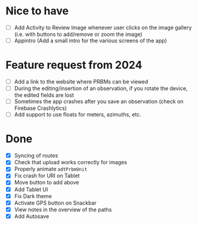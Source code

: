 # Nice to have

- [ ] Add Activity to Review Image whenever user clicks on the image gallery (i.e. with buttons to add/remove or zoom the image)
- [ ] Appintro (Add a small intro for the various screens of the app)

# Feature request from 2024

- [ ] Add a link to the website where PRBMs can be viewed
- [ ] During the editing/insertion of an observation, if you rotate the device, the edited fields are lost
- [ ] Sometimes the app crashes after you save an observation (check on Firebase Crashlytics)
- [ ] Add support to use floats for meters, azimuths, etc.

# Done

- [x] Syncing of routes
- [x] Check that upload works correctly for images
- [x] Properly animate `adtPrbmUnit`
- [x] Fix crash for URI on Tablet
- [x] Move button to add above
- [x] Add Tablet UI
- [x] Fix Dark theme
- [x] Activate GPS button on Snackbar
- [x] View notes in the overview of the paths
- [x] Add Autosave
